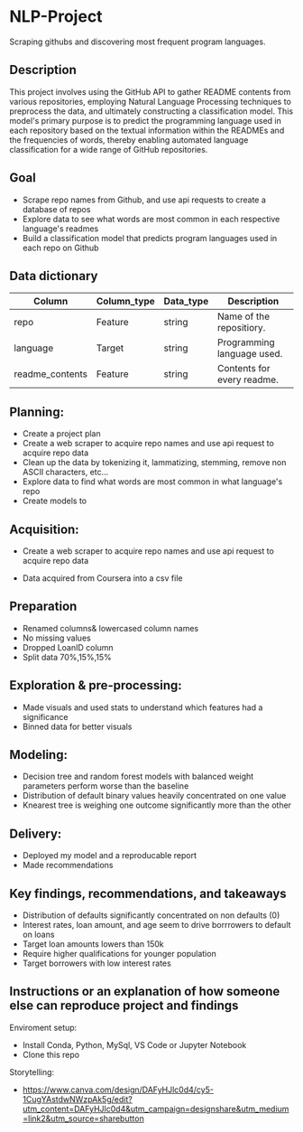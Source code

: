 # NLP-Project
Scraping githubs and discovering most frequent program languages.

## Description

This project involves using the GitHub API to gather README contents from various repositories, employing Natural Language Processing techniques to preprocess the data, and ultimately constructing a classification model. This model's primary purpose is to predict the programming language used in each repository based on the textual information within the READMEs and the frequencies of words, thereby enabling automated language classification for a wide range of GitHub repositories.

## Goal

* Scrape repo names from Github, and use api requests to create a database of repos
* Explore data to see what words are most common in each respective language's readmes
* Build a classification model that predicts program languages used in each repo on Github


## Data dictionary

| Column         | Column_type | Data_type| Description              |
|----------------|-------------|----------|--------------------------|
|repo            |Feature      |string    |Name of the repositiory.  |
|language        |Target       |string    |Programming language used.|
|readme_contents |Feature      |string    |Contents for every readme.|


## Planning:
- Create a project plan
- Create a web scraper to acquire repo names and use api request to acquire repo data
- Clean up the data by tokenizing it, lammatizing, stemming, remove non ASCII characters, etc...
- Explore data to find what words are most common in what language's repo
- Create models to 

## Acquisition:
  
  - Create a web scraper to acquire repo names and use api request to acquire repo data

- Data acquired from Coursera into a csv file

## Preparation
- Renamed columns& lowercased column names
- No missing values
- Dropped LoanID column
- Split data 70%,15%,15%

## Exploration & pre-processing:
- Made visuals and used stats to understand which features had a significance
- Binned data for better visuals

## Modeling:
- Decision tree and random forest models with balanced weight parameters perform worse than the baseline
- Distribution of default binary values heavily concentrated on one value
- Knearest tree is weighing one outcome significantly more than the other

## Delivery:
- Deployed my model and a reproducable report
- Made recommendations

## Key findings, recommendations, and takeaways
- Distribution of defaults significantly concentrated on non defaults (0)
- Interest rates, loan amount, and age seem to drive borrrowers to default on loans
- Target loan amounts lowers than 150k
- Require higher qualifications for younger population 
- Target borrowers with low interest rates

## Instructions or an explanation of how someone else can reproduce project and findings

Enviroment setup: 
- Install Conda, Python, MySql, VS Code or Jupyter Notebook
- Clone this repo 

Storytelling:
- https://www.canva.com/design/DAFyHJlc0d4/cy5-1CugYAstdwNWzpAk5g/edit?utm_content=DAFyHJlc0d4&utm_campaign=designshare&utm_medium=link2&utm_source=sharebutton
